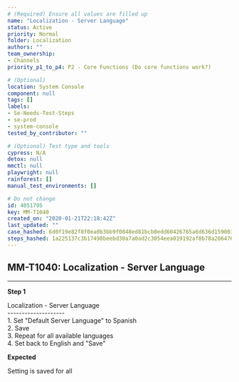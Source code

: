 ```yaml
---
# (Required) Ensure all values are filled up
name: "Localization - Server Language"
status: Active
priority: Normal
folder: Localization
authors: ""
team_ownership:
- Channels
priority_p1_to_p4: P2 - Core Functions (Do core functions work?)

# (Optional)
location: System Console
component: null
tags: []
labels:
- Se-Needs-Test-Steps
- se-prod
- system-console
tested_by_contributor: ""

# (Optional) Test type and tools
cypress: N/A
detox: null
mmctl: null
playwright: null
rainforest: []
manual_test_environments: []

# Do not change
id: 4051795
key: MM-T1040
created_on: "2020-01-21T22:18:42Z"
last_updated: ""
case_hashed: 6d0f19e82f8f0ea0b3bb9f0848ed81bcb0edd60426765a6d636d159003ef01a2d5db1f629140858d928103be0b22c49c
steps_hashed: 1a225137c3b17498beebd30a7a0ad2c3054eea019192af8b78a2864768ec17a6d66f5c78025d23738b15d25c90eacd03
---
```


<!-- (Auto-generated) Based on frontmatter's "key" and "name" -->

## MM-T1040: Localization - Server Language

---

**Step 1**

Localization - Server Language\
\--------------------\
1\. Set "Default Server Language" to Spanish\
2\. Save\
3\. Repeat for all available languages\
4\. Set back to English and "Save"

**Expected**

Setting is saved for all
